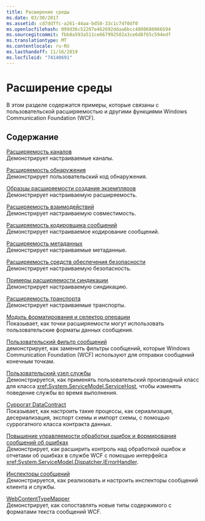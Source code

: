 ```yaml
---
title: Расширение среды
ms.date: 03/30/2017
ms.assetid: cd7ddffc-a261-44aa-bd50-33c1c74f0df0
ms.openlocfilehash: 099d36c52207e462692ddaa6bcc4800686066594
ms.sourcegitcommit: fbb8a593a511ce667992502a3ce6d8f65c594edf
ms.translationtype: MT
ms.contentlocale: ru-RU
ms.lasthandoff: 11/16/2019
ms.locfileid: "74140691"
---
```

# <a name="extensibility"></a>Расширение среды
В этом разделе содержатся примеры, которые связаны с пользовательской расширяемостью и другими функциями Windows Communication Foundation (WCF).  
  
## <a name="in-this-section"></a>Содержание  
 [Расширяемость каналов](../../../../docs/framework/wcf/samples/channels-extensibility.md)  
 Демонстрирует настраиваемые каналы.  
  
 [Расширяемость обнаружения](/previous-versions/dotnet/netframework-4.0/dd807503(v%3dvs.100))  
 Демонстрирует пользовательский код обнаружения.  
  
 [Образцы расширяемости создания экземпляров](../../../../docs/framework/wcf/samples/instancing-extensibility.md)  
 Демонстрирует настраиваемую расширяемость.  
  
 [Расширяемость взаимодействий](../../../../docs/framework/wcf/samples/interop-extensibility.md)  
 Демонстрирует настраиваемую совместимость.  
  
 [Расширяемость кодировщика сообщений](../../../../docs/framework/wcf/samples/message-encoder-extensibility.md)  
 Демонстрирует настраиваемое кодирование сообщений.  
  
 [Расширяемость метаданных](../../../../docs/framework/wcf/samples/metadata-extensibility.md)  
 Демонстрирует настраиваемые метаданные.  
  
 [Расширяемость средств обеспечения безопасности](../../../../docs/framework/wcf/samples/security-extensibility.md)  
 Демонстрирует настраиваемую безопасность.  
  
 [Примеры расширяемости синдикации](../../../../docs/framework/wcf/samples/syndication-extensibility-samples.md)  
 Демонстрирует настраиваемую синдикацию.  
  
 [Расширяемость транспорта](../../../../docs/framework/wcf/samples/transport-extensibility.md)  
 Демонстрирует настраиваемые транспорты.
  
 [Модуль форматирования и селектор операции](../../../../docs/framework/wcf/samples/operation-formatter-and-operation-selector.md)  
 Показывает, как точки расширяемости могут использовать пользовательские форматы данных сообщения.  
  
 [Пользовательский фильтр сообщений](../../../../docs/framework/wcf/samples/custom-message-filter.md)  
 демонстрирует, как заменить фильтры сообщений, которые Windows Communication Foundation (WCF) используют для отправки сообщений конечным точкам.  
  
 [Пользовательский узел службы](../../../../docs/framework/wcf/samples/custom-service-host.md)  
 Демонстрируется, как применять пользовательский производный класс для класса <xref:System.ServiceModel.ServiceHost>, чтобы изменять поведение службы во время выполнения.  
  
 [Суррогат DataContract](../../../../docs/framework/wcf/samples/datacontract-surrogate.md)  
 Показывает, как настроить такие процессы, как сериализация, десериализация, экспорт схемы и импорт схемы, с помощью суррогатного класса контракта данных.  
  
 [Повышение управляемости обработки ошибок и формирования сообщений об ошибках](../../../../docs/framework/wcf/samples/extending-control-over-error-handling-and-reporting.md)  
 Демонстрирует, как расширить контроль над обработкой ошибок и отчетами об ошибках в службе WCF с помощью интерфейса <xref:System.ServiceModel.Dispatcher.IErrorHandler>.  
  
 [Инспекторы сообщений](../../../../docs/framework/wcf/samples/message-inspectors.md)  
 Демонстрируется, как реализовать и настроить инспекторы сообщений клиента и службы.  
  
 [WebContentTypeMapper](../../../../docs/framework/wcf/samples/webcontenttypemapper-sample.md)  
 Демонстрирует, как сопоставлять новые типы содержимого с форматами текста сообщений WCF.
